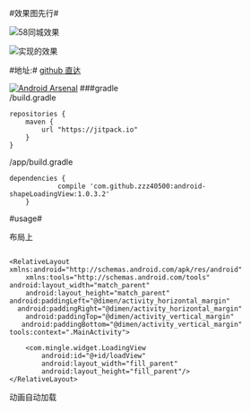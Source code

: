 #效果图先行#

 
 


![58同城效果](http://upload-images.jianshu.io/upload_images/166866-7d4158de2ce40a9a.gif)

![实现的效果](http://upload-images.jianshu.io/upload_images/166866-6e4012c1949aaa7a.gif)

#地址:#
[github 直达](https://github.com/zzz40500/android-shapeLoadingView)

[![Android Arsenal](https://img.shields.io/badge/Android%20Arsenal-Shape%20Loading%20View-brightgreen.svg?style=flat)](http://android-arsenal.com/details/1/1897)
###gradle      
/build.gradle
~~~
repositories {
    maven {
        url "https://jitpack.io"
    }
}
~~~
/app/build.gradle
~~~
dependencies {
	        compile 'com.github.zzz40500:android-shapeLoadingView:1.0.3.2'
	}
~~~
#usage#

布局上
~~~

<RelativeLayout xmlns:android="http://schemas.android.com/apk/res/android"
    xmlns:tools="http://schemas.android.com/tools" android:layout_width="match_parent"
    android:layout_height="match_parent"         android:paddingLeft="@dimen/activity_horizontal_margin"
  android:paddingRight="@dimen/activity_horizontal_margin"
    android:paddingTop="@dimen/activity_vertical_margin"
   android:paddingBottom="@dimen/activity_vertical_margin" tools:context=".MainActivity">

    <com.mingle.widget.LoadingView
        android:id="@+id/loadView"
        android:layout_width="fill_parent"
        android:layout_height="fill_parent"/>
</RelativeLayout>

~~~

动画自动加载
